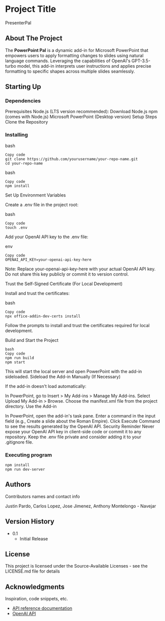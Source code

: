 # Project Title

PresenterPal

## About The Project

The **PowerPoint Pal** is a dynamic add-in for Microsoft PowerPoint that empowers users to apply formatting changes to slides using natural language commands. Leveraging the capabilities of OpenAI's GPT-3.5-turbo model, this add-in interprets user instructions and applies precise formatting to specific shapes across multiple slides seamlessly.

## Starting Up

### Dependencies

Prerequisites
Node.js (LTS version recommended): Download Node.js
npm (comes with Node.js)
Microsoft PowerPoint (Desktop version)
Setup Steps
Clone the Repository

### Installing

bash
```
Copy code
git clone https://github.com/yourusername/your-repo-name.git
cd your-repo-name
```

bash
```
Copy code
npm install
```

Set Up Environment Variables

Create a .env file in the project root:

bash
```
Copy code
touch .env
```
Add your OpenAI API key to the .env file:

env
```
Copy code
OPENAI_API_KEY=your-openai-api-key-here
```
Note: Replace your-openai-api-key-here with your actual OpenAI API key. Do not share this key publicly or commit it to version control.

Trust the Self-Signed Certificate (For Local Development)

Install and trust the certificates:

bash
```
Copy code
npx office-addin-dev-certs install
```
Follow the prompts to install and trust the certificates required for local development.

Build and Start the Project

```
bash
Copy code
npm run build
npm start
```
This will start the local server and open PowerPoint with the add-in sideloaded.
Sideload the Add-in Manually (If Necessary)

If the add-in doesn't load automatically:

In PowerPoint, go to Insert > My Add-ins > Manage My Add-ins.
Select Upload My Add-in > Browse.
Choose the manifest.xml file from the project directory.
Use the Add-in

In PowerPoint, open the add-in's task pane.
Enter a command in the input field (e.g., Create a slide about the Roman Empire).
Click Execute Command to see the results generated by the OpenAI API.
Security Reminder
Never expose your OpenAI API key in client-side code or commit it to any repository.
Keep the .env file private and consider adding it to your .gitignore file.

### Executing program

```
npm install
npm run dev-server
```

## Authors

Contributors names and contact info

Justin Pardo,
Carlos Lopez, 
Jose Jimenez,
Anthony Montelongo - Navejar

## Version History

* 0.1
    * Initial Release

## License

This project is licensed under the Source-Available Licenses - see the LICENSE.md file for details

## Acknowledgments

Inspiration, code snippets, etc.
* [API reference documentation](https://learn.microsoft.com/en-us/office/dev/add-ins/reference/javascript-api-for-office)
* [OpenAI API](https://platform.openai.com/docs/api-reference/introduction)
